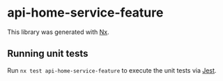 # api-home-service-feature

This library was generated with [Nx](https://nx.dev).

## Running unit tests

Run `nx test api-home-service-feature` to execute the unit tests via [Jest](https://jestjs.io).
